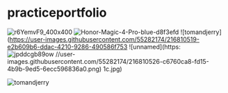 # practiceportfolio
![r6YemvF9_400x400](https://user-images.githubusercontent.com/55282174/216810509-680f5cb9-23c3-4a1d-85ad-d934728ed6d1.jpg)
![Honor-Magic-4-Pro-blue-d8f3efd](https://user-images.githubusercontent.com/55282174/216810513-ae0712df-aa3e-474b-a8b1-039641e41918.jpg)
![tomandjerry](https://user-images.githubusercontent.com/55282174/216810519-e2b609b6-ddac-4210-9286-490586f753
![unnamed](https:
![jpddcgb89ow](https://user-images.githubusercontent.com/55282174/216810534-41920d11-68ea-420a-8b19-4bb36f8325c3.jpg)
//user-images.githubusercontent.com/55282174/216810526-c6760ca8-fd15-4b9b-9ed5-6ecc596836a0.png)
1c.jpg)

![tomandjerry](https://user-images.githubusercontent.com/55282174/216810665-c3c5a8be-04d5-4ad4-8f54-26d1ccfdadbe.jpg)
